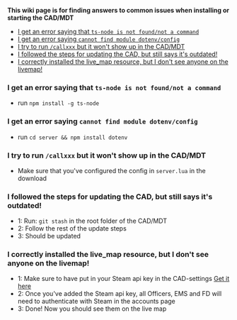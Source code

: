 

**This wiki page is for finding answers to common issues when installing or starting the CAD/MDT**

- [I get an error saying that `ts-node is not found/not a command`](#i-get-an-error-saying-that-ts-node-is-not-foundnot-a-command)
- [I get an error saying `cannot find module dotenv/config`](#i-get-an-error-saying-cannot-find-module-dotenvconfig)
- [I try to run `/callxxx` but it won't show up in the CAD/MDT](#i-try-to-run-callxxx-but-it-wont-show-up-in-the-cadmdt)
- [I followed the steps for updating the CAD, but still says it's outdated!](#i-followed-the-steps-for-updating-the-cad-but-still-says-its-outdated)
- [I correctly installed the live_map resource, but I don't see anyone on the livemap!](#i-followed-the-steps-for-updating-the-cad-but-still-says-its-outdated)


### I get an error saying that `ts-node is not found/not a command`

  - run `npm install -g ts-node`

### I get an error saying `cannot find module dotenv/config`

  - run `cd server && npm install dotenv`

### I try to run `/callxxx` but it won't show up in the CAD/MDT

  - Make sure that you've configured the config in `server.lua` in the download

### I followed the steps for updating the CAD, but still says it's outdated!
  - 1: Run: `git stash` in the root folder of the CAD/MDT
  - 2: Follow the rest of the update steps
  - 3: Should be updated

### I correctly installed the live_map resource, but I don't see anyone on the livemap!

  - 1: Make sure to have put in your Steam api key in the CAD-settings [Get it here](https://steamcommunity.com/dev/apikey)
  - 2: Once you've added the Steam api key, all Officers, EMS and FD will need to authenticate with Steam in the accounts page
  - 3: Done! Now you should see them on the live map